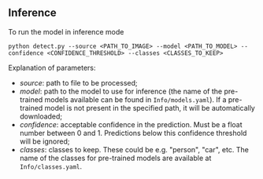 ## Inference

To run the model in inference mode

```
python detect.py --source <PATH_TO_IMAGE> --model <PATH_TO_MODEL> --confidence <CONFIDENCE_THRESHOLD> --classes <CLASSES_TO_KEEP>

```

Explanation of parameters:

- *source*: path to file to be processed; 
- *model*: path to the model to use for inference (the name of the pre-trained models available can be found in `Info/models.yaml`). If a pre-trained model is not present in the specified path, it will be automatically downloaded;
- *confidence*: acceptable confidence in the prediction. Must be a float number between 0 and 1. Predictions below this confidence threshold will be ignored;
- *classes*: classes to keep. These could be e.g. "person", "car", etc. The name of the classes for pre-trained models are available at `Info/classes.yaml`. 
